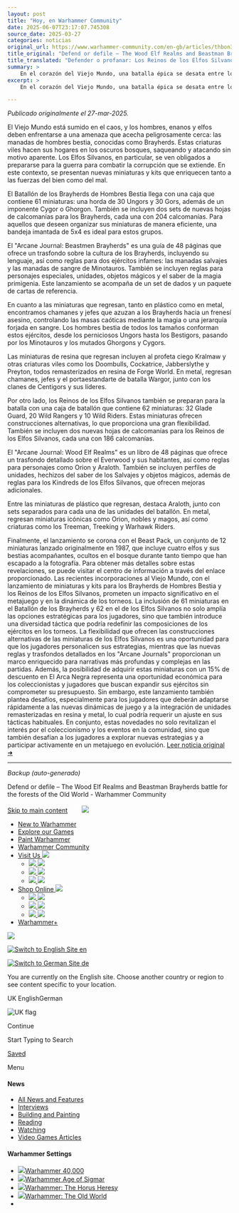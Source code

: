 ```yaml
---
layout: post
title: "Hoy, en Warhammer Community"
date: 2025-06-07T23:17:07.745308
source_date: 2025-03-27
categories: noticias
original_url: https://www.warhammer-community.com/en-gb/articles/thbon3tc/defend-or-defile-the-wood-elf-realms-and-beastman-brayherds-battle-for-the-forests-of-the-old-world/
title_original: "Defend or defile – The Wood Elf Realms and Beastman Brayherds battle for the forests of the Old World - Warhammer Community"
title_translated: "Defender o profanar: Los Reinos de los Elfos Silvanos y las Manadas de Bestias luchan por los bosques del Viejo Mundo"
summary: >
    En el corazón del Viejo Mundo, una batalla épica se desata entre los Reinos de los Elfos Silvanos y las temibles Manadas de Bestias. Mientras las criaturas corruptas de los Brayherds amenazan con destruir los sagrados bosques, los elfos se preparan para defender su hogar con fervor. Con nuevos kits y miniaturas, ambos bandos se arman para una guerra que decidirá el destino de estas tierras ancestrales. Descubre las estrategias, personajes y unidades que se alistan para este enfrentamiento titánico, y únete a la lucha por preservar o profanar los bosques del Viejo Mundo.
excerpt: >
    En el corazón del Viejo Mundo, una batalla épica se desata entre los Reinos de los Elfos Silvanos y las temibles Manadas de Bestias. Mientras las criaturas corruptas de los Brayherds amenazan con destruir los sagrados bosques, los elfos se preparan para defender su hogar con fervor. Con nuevos kits y miniaturas, ambos bandos se arman para una guerra que decidirá el destino de estas tierras ancestrales. Descubre las estrategias, personajes y unidades que se alistan para este enfrentamiento titánico, y únete a la lucha por preservar o profanar los bosques del Viejo Mundo.

---
```


*Publicado originalmente el 27-mar-2025.*

El Viejo Mundo está sumido en el caos, y los hombres, enanos y elfos deben enfrentarse a una amenaza que acecha peligrosamente cerca: las manadas de hombres bestia, conocidas como Brayherds. Estas criaturas viles hacen sus hogares en los oscuros bosques, saqueando y atacando sin motivo aparente. Los Elfos Silvanos, en particular, se ven obligados a prepararse para la guerra para combatir la corrupción que se extiende. En este contexto, se presentan nuevas miniaturas y kits que enriquecen tanto a las fuerzas del bien como del mal.

El Batallón de los Brayherds de Hombres Bestia llega con una caja que contiene 61 miniaturas: una horda de 30 Ungors y 30 Gors, además de un imponente Cygor o Ghorgon. También se incluyen dos sets de nuevas hojas de calcomanías para los Brayherds, cada una con 204 calcomanías. Para aquellos que deseen organizar sus miniaturas de manera eficiente, una bandeja imantada de 5x4 es ideal para estos grupos.

El "Arcane Journal: Beastmen Brayherds" es una guía de 48 páginas que ofrece un trasfondo sobre la cultura de los Brayherds, incluyendo su lenguaje, así como reglas para dos ejércitos infames: las manadas salvajes y las manadas de sangre de Minotauros. También se incluyen reglas para personajes especiales, unidades, objetos mágicos y el saber de la magia primigenia. Este lanzamiento se acompaña de un set de dados y un paquete de cartas de referencia.

En cuanto a las miniaturas que regresan, tanto en plástico como en metal, encontramos chamanes y jefes que azuzan a los Brayherds hacia un frenesí asesino, controlando las masas caóticas mediante la magia o una jerarquía forjada en sangre. Los hombres bestia de todos los tamaños conforman estos ejércitos, desde los perniciosos Ungors hasta los Bestigors, pasando por los Minotauros y los mutados Ghorgons y Cygors.

Las miniaturas de resina que regresan incluyen al profeta ciego Kralmaw y otras criaturas viles como los Doombulls, Cockatrice, Jabberslythe y Preyton, todos remasterizados en resina de Forge World. En metal, regresan chamanes, jefes y el portaestandarte de batalla Wargor, junto con los clanes de Centigors y sus líderes.

Por otro lado, los Reinos de los Elfos Silvanos también se preparan para la batalla con una caja de batallón que contiene 62 miniaturas: 32 Glade Guard, 20 Wild Rangers y 10 Wild Riders. Estas miniaturas ofrecen construcciones alternativas, lo que proporciona una gran flexibilidad. También se incluyen dos nuevas hojas de calcomanías para los Reinos de los Elfos Silvanos, cada una con 186 calcomanías.

El "Arcane Journal: Wood Elf Realms" es un libro de 48 páginas que ofrece un trasfondo detallado sobre el Everwood y sus habitantes, así como reglas para personajes como Orion y Araloth. También se incluyen perfiles de unidades, hechizos del saber de los Salvajes y objetos mágicos, además de reglas para los Kindreds de los Elfos Silvanos, que ofrecen mejoras adicionales.

Entre las miniaturas de plástico que regresan, destaca Araloth, junto con sets separados para cada una de las unidades del batallón. En metal, regresan miniaturas icónicas como Orion, nobles y magos, así como criaturas como los Treeman, Treeking y Warhawk Riders.

Finalmente, el lanzamiento se corona con el Beast Pack, un conjunto de 12 miniaturas lanzado originalmente en 1987, que incluye cuatro elfos y sus bestias acompañantes, ocultos en el bosque durante tanto tiempo que han escapado a la fotografía. Para obtener más detalles sobre estas revelaciones, se puede visitar el centro de información a través del enlace proporcionado.
Las recientes incorporaciones al Viejo Mundo, con el lanzamiento de miniaturas y kits para los Brayherds de Hombres Bestia y los Reinos de los Elfos Silvanos, prometen un impacto significativo en el metajuego y en la dinámica de los torneos. La inclusión de 61 miniaturas en el Batallón de los Brayherds y 62 en el de los Elfos Silvanos no solo amplía las opciones estratégicas para los jugadores, sino que también introduce una diversidad táctica que podría redefinir las composiciones de los ejércitos en los torneos. La flexibilidad que ofrecen las construcciones alternativas de las miniaturas de los Elfos Silvanos es una oportunidad para que los jugadores personalicen sus estrategias, mientras que las nuevas reglas y trasfondos detallados en los "Arcane Journals" proporcionan un marco enriquecido para narrativas más profundas y complejas en las partidas. Además, la posibilidad de adquirir estas miniaturas con un 15% de descuento en El Arca Negra representa una oportunidad económica para los coleccionistas y jugadores que buscan expandir sus ejércitos sin comprometer su presupuesto. Sin embargo, este lanzamiento también plantea desafíos, especialmente para los jugadores que deberán adaptarse rápidamente a las nuevas dinámicas de juego y a la integración de unidades remasterizadas en resina y metal, lo cual podría requerir un ajuste en sus tácticas habituales. En conjunto, estas novedades no solo revitalizan el interés por el coleccionismo y los eventos en la comunidad, sino que también desafían a los jugadores a explorar nuevas estrategias y a participar activamente en un metajuego en evolución.
[Leer noticia original ➜](https://www.warhammer-community.com/en-gb/articles/thbon3tc/defend-or-defile-the-wood-elf-realms-and-beastman-brayherds-battle-for-the-forests-of-the-old-world/)

---

*Backup (auto-generado)*

Defend or defile – The Wood Elf Realms and Beastman Brayherds battle for the forests of the Old World - Warhammer Community

[Skip to main content](#)
[![](data:image/svg+xml;base64,PHN2ZyB3aWR0aD0iMjQiIGhlaWdodD0iMTkiIHZpZXdCb3g9IjAgMCAyNCAxOSIgZmlsbD0ibm9uZSIgeG1sbnM9Imh0dHA6Ly93d3cudzMub3JnLzIwMDAvc3ZnIj4KPHBhdGggZD0iTTAgMUgyNCIgc3Ryb2tlPSJ3aGl0ZSIgc3Ryb2tlLXdpZHRoPSIxLjUiLz4KPHBhdGggZD0iTTAgMTBIMjQiIHN0cm9rZT0id2hpdGUiIHN0cm9rZS13aWR0aD0iMS41Ii8+CjxwYXRoIGQ9Ik0wIDE4SDI0IiBzdHJva2U9IndoaXRlIiBzdHJva2Utd2lkdGg9IjEuNSIvPgo8L3N2Zz4K)](#)
[![](https://globalnav.warhammer.com/images/White-Warhammerlogo.png)](https://www.warhammer.com/home?utm_medium=referral&utm_source=www.warhammer-community.com)

* [New to Warhammer](https://start-warhammer.com/en/)
* [Explore our Games](https://start-warhammer.com/explore-our-games/)
* [Paint Warhammer](https://citadelcolour.com)
* [Warhammer Community](https://www.warhammer-community.com/)
* [Visit Us
  ![](https://globalnav.warhammer.com/images/GW_dropdown-chevron.png)](#)
  + [![](https://globalnav.warhammer.com/images/OurWarhammerStores_2020.png)
    ![](https://globalnav.warhammer.com/images/OurWarhammerStores_2020.png)](https://stores.warhammer.com)
  + [![](https://globalnav.warhammer.com/images/StoreFinder_2020.png)
    ![](https://globalnav.warhammer.com/images/StoreFinder_2020.png)](https://www.warhammer.com/en-GB/store-finder?utm_medium=referral&utm_source=www.warhammer-community.com)
  + [![](https://globalnav.warhammer.com/images/GW-mobile-warhammerworld-logo.png)
    ![](https://globalnav.warhammer.com/images/GW-warhammerworld-logo@2x.png)](https://warhammerworld.warhammer-community.com)
* [Shop Online
  ![](https://globalnav.warhammer.com/images/GW_dropdown-chevron.png)](#)
  + [![](https://globalnav.warhammer.com/images/warhammer.png)
    ![](https://globalnav.warhammer.com/images/warhammer.svg)](https://www.warhammer.com/home?utm_medium=referral&utm_source=www.warhammer-community.com)
  + [![](https://globalnav.warhammer.com/images/GW-mobile-blacklibrary-logo.png)
    ![](https://globalnav.warhammer.com/images/GW-blacklibrary-logo@2x.png)](http://www.blacklibrary.com/)
  + [![](https://globalnav.warhammer.com/images/WH-Merch-logo-V4-WHT.png)
    ![](https://globalnav.warhammer.com/images/WH-Merch-logo-V4-WHT.png)](https://merch.warhammer.com)
* [Warhammer+](https://warhammerplus.com)

![](https://globalnav.warhammer.com/images/White-Warhammerlogo.png)

[![Switch to English Site](https://globalnav.warhammer.com/images/flags/en.png)
en](#)

[![Switch to German Site](https://globalnav.warhammer.com/images/flags/de.png)
de](https://www.warhammer-community.com/de/en-gb/articles/thbon3tc/defend-or-defile-the-wood-elf-realms-and-beastman-brayherds-battle-for-the-forests-of-the-old-world)

You are currently on the English site. Choose another country or region to see content specific to your location.

UK EnglishGerman

![UK flag](/images/uk-flag.png)

Continue

Start Typing to Search

[Saved](/en-gb/saved/)

Menu

#### News

* [All News and Features](/en-gb/all-news-and-features/)
* [Interviews](/en-gb/all-news-and-features/interviews/)
* [Building and Painting](/en-gb/all-news-and-features/building-and-painting/)
* [Reading](/en-gb/all-news-and-features/reading/)
* [Watching](/en-gb/all-news-and-features/watching/)
* [Video Games Articles](/en-gb/all-news-and-features/video-games/)

#### Warhammer Settings

* [![](https://assets.warhammer-community.com/gs-icon-dark_warhammer40,000.svg)Warhammer 40,000](/en-gb/setting/warhammer-40000/)
* [![](https://assets.warhammer-community.com/gs-icon-dark_warhammerageofsigmar.svg)Warhammer Age of Sigmar](/en-gb/setting/warhammer-age-of-sigmar/)
* [![](https://assets.warhammer-community.com/gs-icon-dark-thehorusheresy.svg)Warhammer: The Horus Heresy](/en-gb/setting/warhammer-the-horus-heresy/)
* [![](https://assets.warhammer-community.com/gs-icon-dark_warhammer-theoldworld.svg)Warhammer: The Old World](/en-gb/setting/warhammer-the-old-world/)
* 
